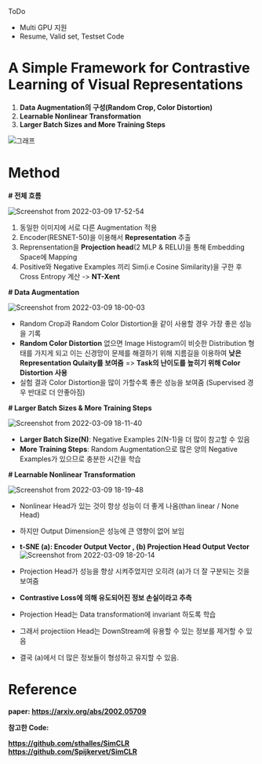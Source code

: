 ToDo
- Multi GPU 지원
- Resume, Valid set, Testset Code


# A Simple Framework for Contrastive Learning of Visual Representations

1. **Data Augmentation의 구성(Random Crop, Color Distortion)**
2. **Learnable Nonlinear Transformation**
3. **Larger Batch Sizes and More Training Steps**

![그래프](https://user-images.githubusercontent.com/76771847/157406654-8621247f-7782-47e3-8933-0f6e46068c39.png)

# Method

**# 전체 흐름**

![Screenshot from 2022-03-09 17-52-54](https://user-images.githubusercontent.com/76771847/157406649-b98c9777-7574-422a-a4e1-eb5b1fdbc2c3.png)

1. 동일한 이미지에 서로 다른 Augmentation 적용
2. Encoder(RESNET-50)을 이용해서 **Representation** 추출 
3. Reprensentation을 **Projection head**(2 MLP & RELU)을 통해 Embedding Space에 Mapping 
4. Positive와 Negative Examples 끼리 Sim(i.e Cosine Similarity)을 구한 후 Cross Entropy 계산 -> **NT-Xent**

**# Data Augmentation**

![Screenshot from 2022-03-09 18-00-03](https://user-images.githubusercontent.com/76771847/157407961-a01b05dd-070a-49d4-ac3a-2e0b66c74697.png)

- Random Crop과 Random Color Distortion을 같이 사용할 경우 가장 좋은 성능을 기록
- **Random Color Distortion** 없으면 Image Histogram이 비슷한 Distribution 형태를 가지게 되고 이는 신경망이 문제를 해결하기 위해 지름길을 이용하여 
**낮은 Representation Qulaity를 보여줌**
=> **Task의 난이도를 높히기 위해 Color Distortion 사용**
- 실험 결과 Color Distortion을 많이 가할수록 좋은 성능을 보여줌
  (Supervised 경우 반대로 더 안좋아짐)

**# Larger Batch Sizes & More Training Steps**

![Screenshot from 2022-03-09 18-11-40](https://user-images.githubusercontent.com/76771847/157409954-919aac8f-f8d8-405d-bcf6-8ffd229fd5a7.png)

- **Larger Batch Size(N)**: Negative Examples 2(N-1)을 더 많이 참고할 수 있음
- **More Training Steps**: Random Augmentation으로 많은 양의 Negative Examples가 있으므로 충분한 시간을 학습

**# Learnable Nonlinear Transformation**

![Screenshot from 2022-03-09 18-19-48](https://user-images.githubusercontent.com/76771847/157411396-05177334-ce08-473b-b59a-4b144b55ce74.png)

- Nonlinear Head가 있는 것이 항상 성능이 더 좋게 나옴(than linear / None Head)
- 하지만 Output Dimension은 성능에 큰 영향이 없어 보임

- **t-SNE (a): Encoder Output Vector , (b) Projection Head Output Vector**
![Screenshot from 2022-03-09 18-20-14](https://user-images.githubusercontent.com/76771847/157411405-6277922b-f91b-4b2c-96bc-95863e21f827.png)

- Projection Head가 성능을 향상 시켜주었지만 오히려 (a)가 더 잘 구분되는 것을 보여줌
- **Contrastive Loss에 의해 유도되어진 정보 손실이라고 추측**
- Projection Head는 Data transformation에 invariant 하도록 학습
- 그래서 projectiion Head는 DownStream에 유용할 수 있는 정보를 제거할 수 있음
- 결국 (a)에서 더 많은 정보들이 형성하고 유지할 수 있음.

# Reference

**paper: https://arxiv.org/abs/2002.05709**

**참고한 Code:**

**https://github.com/sthalles/SimCLR
https://github.com/Spijkervet/SimCLR**

